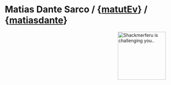 # Matias Dante Sarco / {[matutEv](https://steamcommunity.com/id/matutEv/)} / {[matiasdante](https://twitter.com/matiasdante03)}

<img src="https://avatars.akamai.steamstatic.com/7c770048c8415494c85462db28b45acf7dfd4ef0.jpg" align="right" alt="Shackmerferu is challenging you.."  width="150" height="150"> 



